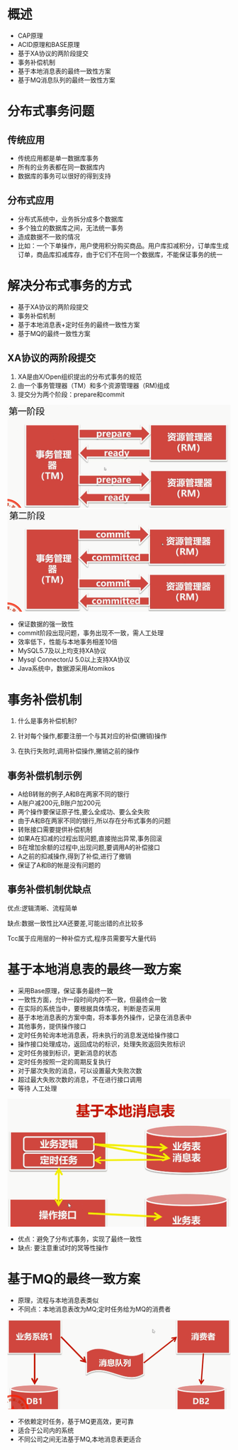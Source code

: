 # 概述

- CAP原理
- ACID原理和BASE原理
- 基于XA协议的两阶段提交
- 事务补偿机制
- 基于本地消息表的最终一致性方案
- 基于MQ消息队列的最终一致性方案

# 分布式事务问题

## 传统应用

- 传统应用都是单一数据库事务
- 所有的业务表都在同一数据库内
- 数据库的事务可以很好的得到支持

## 分布式应用

- 分布式系统中，业务拆分成多个数据库
- 多个独立的数据库之间，无法统一事务
- 造成数据不一致的情况
- 比如：一个下单操作，用户使用积分购买商品。用户库扣减积分，订单库生成订单，商品库扣减库存，由于它们不在同一个数据库，不能保证事务的统一

# 解决分布式事务的方式

- 基于XA协议的两阶段提交
- 事务补偿机制
- 基于本地消息表+定时任务的最终一致性方案
- 基于MQ的最终一致性方案

## XA协议的两阶段提交

1. XA是由X/Open组织提出的分布式事务的规范
2. 由一个事务管理器（TM）和多个资源管理器（RM)组成
3. 提交分为两个阶段：prepare和commit
 <img src="pictures/分布式事务.assets/image-20220622220547990.png" alt="image-20220622220547990" style="zoom:67%;" />

 <img src="pictures/分布式事务.assets/image-20220622220837400.png" alt="image-20220622220837400" style="zoom:67%;" />

- 保证数据的强一致性
- commit阶段出现问题，事务出现不一致，需人工处理
- 效率低下，性能与本地事务相差10倍
- MySQL5.7及以上均支持XA协议
- Mysql Connector/J 5.0以上支持XA协议
- Java系统中，数据源采用Atomikos

# 事务补偿机制

1. 什么是事务补偿机制?

2. 针对每个操作,都要注册一个与其对应的补偿(撇销)操作

3. 在执行失败时,调用补偿操作,撇销之前的操作

## 事务补偿机制示例

- A给B转账的例子,A和B在两家不同的银行
- A账户减200元,B账户加200元
- 两个操作要保证原子性,要么全成功、要么全失败
- 由于A和B在两家不同的银行,所以存在分布式事务的问题
- 转账接口需要提供补偿机制
- 如果A在扣减的过程出现问题,直接抛出异常,事务回滚
- B在增加余额的过程中,出现问题,要调用A的补偿接口
- A之前的扣减操作,得到了补偿,进行了撤销
- 保证了A和B的帐是没有问题的

## 事务补偿机制优缺点

优点:逻辑清晰、流程简单

缺点:数据一致性比XA还要差,可能出错的点比较多

Tcc属于应用层的一种补偿方式,程序员需要写大量代码

# 基于本地消息表的最终一致方案

- 采用Base原理，保证事务最终一致
- 一致性方面，允许一段时间内的不一致，但最终会一致
- 在实际的系统当中，要根据具体情况，判断是否采用
- 基于本地消息表的方案中南，将本事务外操作，记录在消息表中
- 其他事务，提供操作接口
- 定时任务轮询本地消息表，将未执行的消息发送给操作接口
- 操作接口处理成功，返回成功的标识，处理失败返回失败标识
- 定时任务接到标识，更新消息的状态
- 定时任务按照一定的周期反复执行
- 对于屡次失败的消息，可以设置最大失败次数
- 超过最大失败次数的消息，不在进行接口调用
- 等待 人工处理

![image-20220627223337536](pictures/分布式事务.assets/image-20220627223337536.png)

- 优点：避免了分布式事务，实现了最终一致性
- 缺点:  要注意重试时的冥等性操作

# 基于MQ的最终一致方案

- 原理，流程与本地消息表类似
- 不同点：本地消息表改为MQ;定时任务给为MQ的消费者

![image-20220703205706619](pictures/分布式事务.assets/image-20220703205706619.png)

- 不依赖定时任务，基于MQ更高效，更可靠
- 适合于公司内的系统
- 不同公司之间无法基于MQ,本地消息表更适合

